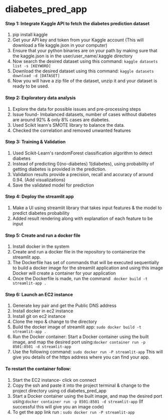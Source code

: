 # diabetes_pred_app

#### Step 1: Integrate Kaggle API to fetch the diabetes prediction dataset
1. pip install kaggle
2. Get your API key and token from your Kaggle account (This will download a file kaggle.json in your computer)
3. Ensure that your python binaries are on your path by making sure that the kaggle.json is in the user/user_name/.kaggle directory
4. Now search the desired dataset using this command: `kaggle datasets list -s [KEYWORD]`
5. Download the desired dataset using this command: `kaggle datasets download -d [DATASET]`
6. Now you will have a zip file of the dataset, unzip it and your dataset is ready to be used.


#### Step 2: Exploratory data analysis
1. Explore the data for possible issues and pre-processing steps
2. Issue found- Imbalanced datasets, number of cases without diabetes are around 92% & only 8% cases are diabetes. 
3. Used Scikit learn's SMOTE library to balance the data.
4. Checked the correlation and removed unwanted features


#### Step 3: Training & Validation
1. Used Scikit-Learn's randomForest classification algorithm to detect diabetes
2. Instead of predicting 0(no-diabetes) 1(diabetes), using probability of getting diabetes is provided in the prediction. 
3. Validation results provide a precision, recall and accuracy of around 0.94. (Add visualizations)
4. Save the validated model for prediction

#### Step 4: Deploy the streamlit app
1. Make a UI using streamlit library that takes input features & the model to predict diabetes probability
2. Added result rendering along with explanation of each feature to be input


#### Step 5: Create and run a docker file
1. Install docker in the system
2. Create and run a docker file in the repository to containerize the streamlit app. 
3. The Dockerfile has set of commands that will be executed sequentially to build a docker image for the streamlit application and using this image Docker will create a container for your application
4. Once the Dockerfile is made, run the command ` docker build -t streamlit-app .`

#### Step 6: Launch an EC2 instance
1. Generate key pair and get the Public DNS address
2. Install docker in ec2 instance
3. Install git on ec2 instance
4. Clone the repo & change to the directory
5. Build the docker image of streamlit app: `sudo docker build -t streamlit-app .`
6. Run the Docker container: Start a Docker container using the built image, and map the desired port using:`docker container run -p 8501:8501 -d streamlit-app`
7. Use the following command: `sudo docker run -P streamlit-app` This will give you details of the https address where you can find your app.


#### To restart the container follow:
1. Start the EC2 instance- click on connect
2. Copy the ssh and paste it into the project terminal & change to the project directory using cd diabetes_pred_app
3. Start a Docker container using the built image, and map the desired port using:`docker container run -p 8501:8501 -d streamlit-app` (If successful this will give you an image code)
4. To get the app link run : `sudo docker run -P streamlit-app`